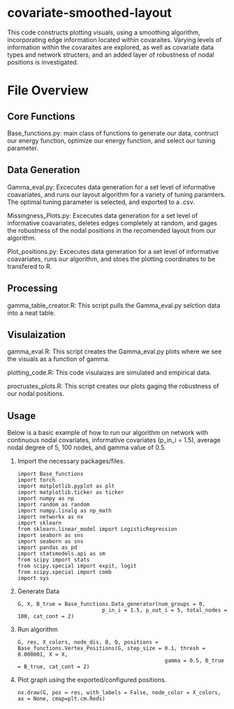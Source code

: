 # covariate-smoothed-layout

This code constructs plotting visuals, using a smoothing algorithm, incorporating edge information located within covaraites. Varying levels of information within the covaraites are explored, as well as covariate data types and network structers, and an added layer of robustness of nodal positions is investigated. 

# File Overview

## Core Functions
Base_functions.py: main class of functions to generate our data, contruct our energy function, optimize our energy function, and select our tuning parameter.

## Data Generation

Gamma_eval.py: Excecutes data generation for a set level of informative coavariates, and runs our layout algorithm for a variety of tuning paramters. The optimal tuning parameter is selected, and exported to a .csv.

Missingness_Plots.py: Excecutes data generation for a set level of informative coavariates, deletes edges completely at random, and gages the robustness of the nodal positions in the recomended layout from our algorithm. 

Plot_positions.py: Excecutes data generation for a set level of informative coavariates, runs our algorithm, and stoes the plotting coordinates to be transfered to R.

## Processing
gamma_table_creator.R: This script pulls the Gamma_eval.py selction data into a neat table.

## Visulaization
gamma_eval.R: This script creates the Gamma_eval.py plots where we see the visuals as a function of gamma.

plotting_code.R: This code visulaizes are simulated and empirical data. 

procrustes_plots.R: This script creates our plots gaging the robustness of our nodal positions. 


## Usage
Below is a basic example of how to run our algorithm on network with continuous nodal covariates, informative covariates (p_in_i = 1.5), average nodal degree of 5, 100 nodes, and gamma value of 0.5.

1. Import the necessary packages/files.
   
    ```
    import Base_functions
    import torch
    import matplotlib.pyplot as plt
    import matplotlib.ticker as ticker
    import numpy as np
    import random as random
    import numpy.linalg as np_math
    import networkx as nx
    import sklearn
    from sklearn.linear_model import LogisticRegression
    import seaborn as sns
    import seaborn as sns
    import pandas as pd 
    import statsmodels.api as sm
    from scipy import stats
    from scipy.special import expit, logit
    from scipy.special import comb
    import sys
    ```

3. Generate Data

   ```
   G, X, B_true = Base_functions.Data_generator(num_groups = 0,
                              p_in_i = 1.5, p_out_i = 5, total_nodes = 100, cat_cont = 2)
   ```
   
5. Run algorithm

   ```
   G, res, X_colors, node_dis, B, Q, positions = Base_functions.Vertex_Positions(G, step_size = 0.1, thresh = 0.000001, X = X, 
                                                  gamma = 0.5, B_true = B_true, cat_cont = 2)
   ```

7. Plot graph using the exported/configured positions.

   ```
   nx.draw(G, pos = res, with_labels = False, node_color = X_colors, ax = None, cmap=plt.cm.Reds)
   ```

